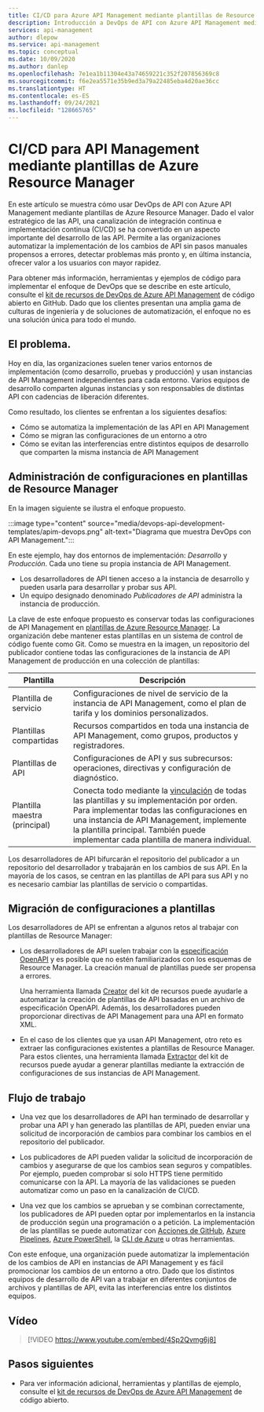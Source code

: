 ```yaml
---
title: CI/CD para Azure API Management mediante plantillas de Resource Manager
description: Introducción a DevOps de API con Azure API Management mediante plantillas de Azure Resource Manager para administrar implementaciones de API en una canalización de CI/CD
services: api-management
author: dlepow
ms.service: api-management
ms.topic: conceptual
ms.date: 10/09/2020
ms.author: danlep
ms.openlocfilehash: 7e1ea1b11304e43a74659221c352f207856369c8
ms.sourcegitcommit: f6e2ea5571e35b9ed3a79a22485eba4d20ae36cc
ms.translationtype: HT
ms.contentlocale: es-ES
ms.lasthandoff: 09/24/2021
ms.locfileid: "128665765"
---
```

# <a name="cicd-for-api-management-using-azure-resource-manager-templates"></a>CI/CD para API Management mediante plantillas de Azure Resource Manager

En este artículo se muestra cómo usar DevOps de API con Azure API Management mediante plantillas de Azure Resource Manager. Dado el valor estratégico de las API, una canalización de integración continua e implementación continua (CI/CD) se ha convertido en un aspecto importante del desarrollo de las API. Permite a las organizaciones automatizar la implementación de los cambios de API sin pasos manuales propensos a errores, detectar problemas más pronto y, en última instancia, ofrecer valor a los usuarios con mayor rapidez. 

Para obtener más información, herramientas y ejemplos de código para implementar el enfoque de DevOps que se describe en este artículo, consulte el [kit de recursos de DevOps de Azure API Management](https://github.com/Azure/azure-api-management-devops-resource-kit) de código abierto en GitHub. Dado que los clientes presentan una amplia gama de culturas de ingeniería y de soluciones de automatización, el enfoque no es una solución única para todo el mundo.

## <a name="the-problem"></a>El problema.

Hoy en día, las organizaciones suelen tener varios entornos de implementación (como desarrollo, pruebas y producción) y usan instancias de API Management independientes para cada entorno. Varios equipos de desarrollo comparten algunas instancias y son responsables de distintas API con cadencias de liberación diferentes.

Como resultado, los clientes se enfrentan a los siguientes desafíos:

* Cómo se automatiza la implementación de las API en API Management
* Cómo se migran las configuraciones de un entorno a otro
* Cómo se evitan las interferencias entre distintos equipos de desarrollo que comparten la misma instancia de API Management

## <a name="manage-configurations-in-resource-manager-templates"></a>Administración de configuraciones en plantillas de Resource Manager

En la imagen siguiente se ilustra el enfoque propuesto. 

:::image type="content" source="media/devops-api-development-templates/apim-devops.png" alt-text="Diagrama que muestra DevOps con API Management.":::

En este ejemplo, hay dos entornos de implementación: *Desarrollo* y *Producción*. Cada uno tiene su propia instancia de API Management. 

* Los desarrolladores de API tienen acceso a la instancia de desarrollo y pueden usarla para desarrollar y probar sus API. 
* Un equipo designado denominado *Publicadores de API* administra la instancia de producción.

La clave de este enfoque propuesto es conservar todas las configuraciones de API Management en [plantillas de Azure Resource Manager](../azure-resource-manager/templates/syntax.md). La organización debe mantener estas plantillas en un sistema de control de código fuente como Git. Como se muestra en la imagen, un repositorio del publicador contiene todas las configuraciones de la instancia de API Management de producción en una colección de plantillas:

|Plantilla  |Descripción  |
|---------|---------|
|Plantilla de servicio     | Configuraciones de nivel de servicio de la instancia de API Management, como el plan de tarifa y los dominios personalizados.         |
|Plantillas compartidas     |  Recursos compartidos en toda una instancia de API Management, como grupos, productos y registradores.    |
|Plantillas de API     |  Configuraciones de API y sus subrecursos: operaciones, directivas y configuración de diagnóstico.        |
|Plantilla maestra (principal)     |   Conecta todo mediante la [vinculación](../azure-resource-manager/templates/linked-templates.md) de todas las plantillas y su implementación por orden. Para implementar todas las configuraciones en una instancia de API Management, implemente la plantilla principal. También puede implementar cada plantilla de manera individual.       |

Los desarrolladores de API bifurcarán el repositorio del publicador a un repositorio del desarrollador y trabajarán en los cambios de sus API. En la mayoría de los casos, se centran en las plantillas de API para sus API y no es necesario cambiar las plantillas de servicio o compartidas.

## <a name="migrate-configurations-to-templates"></a>Migración de configuraciones a plantillas
Los desarrolladores de API se enfrentan a algunos retos al trabajar con plantillas de Resource Manager:

* Los desarrolladores de API suelen trabajar con la [especificación OpenAPI](https://github.com/OAI/OpenAPI-Specification) y es posible que no estén familiarizados con los esquemas de Resource Manager. La creación manual de plantillas puede ser propensa a errores. 

   Una herramienta llamada [Creator](https://github.com/Azure/azure-api-management-devops-resource-kit/blob/master/src/APIM_ARMTemplate/README.md#Creator) del kit de recursos puede ayudarle a automatizar la creación de plantillas de API basadas en un archivo de especificación OpenAPI. Además, los desarrolladores pueden proporcionar directivas de API Management para una API en formato XML. 

* En el caso de los clientes que ya usan API Management, otro reto es extraer las configuraciones existentes a plantillas de Resource Manager. Para estos clientes, una herramienta llamada [Extractor](https://github.com/Azure/azure-api-management-devops-resource-kit/blob/master/src/APIM_ARMTemplate/README.md#extractor) del kit de recursos puede ayudar a generar plantillas mediante la extracción de configuraciones de sus instancias de API Management.  

## <a name="workflow"></a>Flujo de trabajo

* Una vez que los desarrolladores de API han terminado de desarrollar y probar una API y han generado las plantillas de API, pueden enviar una solicitud de incorporación de cambios para combinar los cambios en el repositorio del publicador. 

* Los publicadores de API pueden validar la solicitud de incorporación de cambios y asegurarse de que los cambios sean seguros y compatibles. Por ejemplo, pueden comprobar si solo HTTPS tiene permitido comunicarse con la API. La mayoría de las validaciones se pueden automatizar como un paso en la canalización de CI/CD.

* Una vez que los cambios se aprueban y se combinan correctamente, los publicadores de API pueden optar por implementarlos en la instancia de producción según una programación o a petición. La implementación de las plantillas se puede automatizar con [Acciones de GitHub](https://docs.github.com/en/actions), [Azure Pipelines](/azure/devops/pipelines), [Azure PowerShell](../azure-resource-manager/templates/deploy-powershell.md), la [CLI de Azure](../azure-resource-manager/templates/deploy-cli.md) u otras herramientas.


Con este enfoque, una organización puede automatizar la implementación de los cambios de API en instancias de API Management y es fácil promocionar los cambios de un entorno a otro. Dado que los distintos equipos de desarrollo de API van a trabajar en diferentes conjuntos de archivos y plantillas de API, evita las interferencias entre los distintos equipos.

## <a name="video"></a>Vídeo

> [!VIDEO https://www.youtube.com/embed/4Sp2Qvmg6j8]

## <a name="next-steps"></a>Pasos siguientes

- Para ver información adicional, herramientas y plantillas de ejemplo, consulte el [kit de recursos de DevOps de Azure API Management](https://github.com/Azure/azure-api-management-devops-resource-kit) de código abierto.

